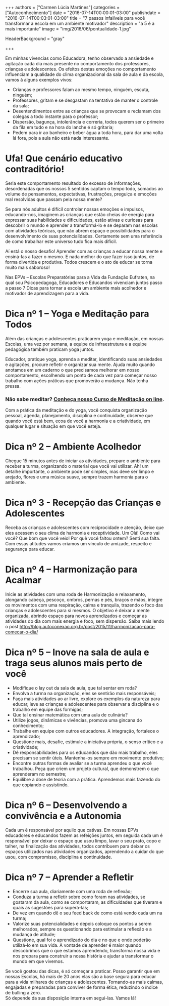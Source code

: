 +++
authors = ["Carmen Lúcia Martines"]
categories = ["Autoconhecimento"]
date = "2016-07-14T00:00:01-03:00"
publishdate = "2016-07-14T00:03:01-03:00"
title = "7 passos infalíveis para você transformar a escola em um ambiente motivador"
description = "a 5 é a mais importante"
image = "img/2016/06/pontualidade-1.jpg"

HeaderBackground = "gray"

+++

Em minhas vivencias como Educadora, tenho observado a ansiedade e agitação cada dia mais presente no comportamento dos professores, crianças e adolescentes. Os efeitos destas emoções no comportamento influenciam a qualidade do clima organizacional da sala de aula e da escola, vamos à alguns exemplos vivos:

-	Crianças e professores falam ao mesmo tempo, ninguém, escuta, ninguém;
-	Professores, gritam e se desgastam na tentativa de manter o controle da sala;   
-	Desentendimentos entre as crianças que se provocam e reclamam dos colegas a todo instante para o professor;
- Dispersão, bagunça, intolerância e correria, todos querem ser o primeiro da fila em tudo e na hora do lanche é só gritaria;
- Pedem para ir ao banheiro e beber água a toda hora, para dar uma volta lá fora, pois a aula não está nada interessante.

# Ufa! Que cenário educativo contraditório!

Seria este comportamento resultado do excesso de informações, desordenadas que os nossos 5 sentidos captam o tempo todo, somados ao volume de pensamentos, expectativas, frustrações, preguiça e emoções mal resolvidas que passam pela nossa mente?

Se para nós adultos é difícil controlar nossas emoções e impulsos, educando-nos, imaginem as crianças que estão cheias de energia para expressar suas habilidades e dificuldades, estão ativas e curiosas para descobrir o mundo e aprender a transformá-lo e se deparam nas escolas com atividades teóricas, que não abrem espaço e possibilidades para o desenvolvimento de suas potencialidades. Certamente sem uma referência de como trabalhar este universo tudo fica mais difícil.

Aí está o nosso desafio! Aprender com as crianças a educar nossa mente e ensiná-las a fazer o mesmo. E nada melhor do que fazer isso juntos, de forma divertida e produtiva. Todos crescem e o ato de educar se torna muito mais saboroso!

Nas EPVs – Escolas Preparatórias para a Vida da Fundação Eufraten, na qual sou Psicopedagoga, Educadores e Educandos vivenciam juntos passo a passo  7 Dicas  para  tornar a escola um ambiente mais acolhedor e  motivador de aprendizagem para a vida.


# Dica nº 1 – Yoga e Meditação para Todos

Além das crianças e adolescentes praticarem yoga e meditação, em nossas Escolas, uma vez por semana, a equipe de infraestrutura e a  equipe pedagógica também praticam yoga juntos.

Educador, pratique yoga, aprenda a meditar, identificando suas ansiedades e agitações, procure refletir e organizar sua mente.  Ajuda muito quando anotamos em um caderno o que precisamos melhorar em nosso comportamento, escolhendo um ponto de cada vez para começar nosso trabalho com ações práticas que promoverão a mudança.  Não tenha pressa.
### Não sabe meditar? [Conheça nosso Curso de Meditação on line](https://www.autoconexao.org.br/s/aprendendo-a-meditar.html).

Com a prática da meditação e do yoga, você conquista organização pessoal, agenda, planejamento, disciplina e continuidade, observe que quando você está bem, ecoa de você a harmonia e a criatividade, em qualquer lugar e situação em que você esteja.


# Dica nº 2 – Ambiente Acolhedor

Chegue 15 minutos antes de iniciar as atividades, prepare o ambiente para receber a turma, organizando o material que você vai utilizar. Ah! um detalhe importante, o ambiente pode ser simples, mas deve ser limpo e arejado, flores e uma música suave, sempre trazem harmonia para o ambiente.

# Dica nº 3  - Recepção das Crianças e Adolescentes

Receba as crianças e adolescentes com reciprocidade e atenção, deixe que eles acessem o seu clima de harmonia e receptividade. Um Olá! Como vai você? Que bom que você veio! Por quê você faltou ontem? Senti sua falta. Com essas atitudes vamos criamos um vínculo de amizade, respeito e segurança para educar.

# Dica nº 4 – Harmonização para Acalmar

Inicie as atividades com uma roda de Harmonização e relaxamento, alongando cabeça, pescoço, ombros, pernas e pés, braços e mãos, integre os movimentos com uma respiração, calma e tranquila, trazendo o foco das crianças e adolescentes para si mesmos. O objetivo é deixar a mente organizada, abrindo espaço para novos aprendizados e começar as atividades do dia com mais energia e foco, sem dispersão.
Saiba mais lendo o post http://blog.autoconexao.org.br/post/2015/11/harmonizacao-para-comecar-o-dia/

# Dica nº 5 – Inove na sala de aula e traga seus alunos mais perto de você

-	Modifique o lay out da sala de aula, que tal sentar em roda?
-	Envolva a turma na organização, eles se sentirão mais responsáveis;
-	Faça mais atividades ao ar livre, explore os exemplos da natureza para educar, leve as crianças e adolescentes para observar a disciplina e o trabalho em equipe das formigas;
-	Que tal ensinar matemática com uma aula de culinária?
-	Utilize jogos, dinâmicas e vivências, promova uma gincana do conhecimento;
-	Trabalhe em equipe com outros educadores. A integração, fortalece o aprendizado;
-	Questione mais, desafie, estimule a iniciativa própria, o senso crítico e a criatividade;
-	Dê responsabilidades para os educandos que dão mais trabalho, eles precisam se sentir úteis. Mantenha-os sempre em movimento produtivo;
-	Encontre outras formas de avaliar se a turma aprendeu o que você trabalhou. Peça que criem um projeto cultural, que demonstrem o que aprenderam no semestre;
-	Equilibre a dose de teoria com a prática. Aprendemos mais fazendo do que copiando e assistindo.

# Dica nº 6 – Desenvolvendo a convivência e a Autonomia

Cada um é responsável por aquilo que cativas. Em nossas EPVs educadores e educandos fazem as refeições juntos, em seguida cada um é responsável por deixar o espaço que usou limpo, lavar o seu prato, copo e talher, na finalização das atividades, todos contribuem para deixar os espaços utilizados nas atividades organizados, aprendendo a cuidar do que usou, com compromisso, disciplina e continuidade.  

# Dica nº 7 – Aprender a Refletir
- Encerre sua aula, diariamente com uma roda de reflexão;
-	Conduza a turma a refletir sobre como foram nas atividades, se gostaram da aula, como se comportaram, as dificuldades que tiveram e quais as sugestões para superá-las;
-	De vez em quando dê o seu feed back de como está vendo cada um na turma;
-	Valorize suas potencialidades e depois coloque os pontos a serem melhorados, sempre os questionando para estimular a reflexão e a mudança de atitude;
-	Questione, qual foi o aprendizado do dia e no que e onde poderão utilizá-lo em sua vida. A vontade de aprender é maior quando descobrimos que o que estamos aprendendo, transforma nossa vida e nos prepara para construir a nossa história e ajudar a transformar o mundo em que vivemos.


Se você gostou das dicas, é só começar a praticar. Posso garantir que em nossas Escolas, há mais de 20 anos elas são a base segura para educar para a vida milhares de crianças e adolescentes. Tornando-as mais calmas, engajadas e preparadas para conviver de forma ética, reduzindo o índice de bulling a zero.  
Só depende da sua disposição interna em segui-las. Vamos lá!
